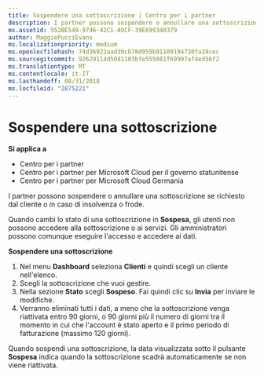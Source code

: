 ```yaml
---
title: Sospendere una sottoscrizione | Centro per i partner
description: I partner possono sospendere o annullare una sottoscrizione se richiesto dal cliente o in caso di insolvenza o frode.
ms.assetid: 552BE549-9746-42C1-A9CF-39E699340379
author: MaggiePucciEvans
ms.localizationpriority: medium
ms.openlocfilehash: 74d36922aad39cb78d959b91109194730fa28cec
ms.sourcegitcommit: 92629114d5081103bfe555081f69997af4ed56f2
ms.translationtype: MT
ms.contentlocale: it-IT
ms.lasthandoff: 08/31/2018
ms.locfileid: "2875221"
---
```

# <a name="suspend-a-subscription"></a>Sospendere una sottoscrizione

**Si applica a**

-  Centro per i partner
-  Centro per i partner per Microsoft Cloud per il governo statunitense
-  Centro per i partner per Microsoft Cloud Germania

I partner possono sospendere o annullare una sottoscrizione se richiesto dal cliente o in caso di insolvenza o frode.

Quando cambi lo stato di una sottoscrizione in **Sospesa**, gli utenti non possono accedere alla sottoscrizione o ai servizi. Gli amministratori possono comunque eseguire l'accesso e accedere ai dati.

**Sospendere una sottoscrizione**

1.  Nel menu **Dashboard** seleziona **Clienti** e quindi scegli un cliente nell'elenco.
2.  Scegli la sottoscrizione che vuoi gestire.
3.  Nella sezione **Stato** scegli **Sospeso**. Fai quindi clic su **Invia** per inviare le modifiche.
4.  Verranno eliminati tutti i dati, a meno che la sottoscrizione venga riattivata entro 90 giorni, o 90 giorni più il numero di giorni tra il momento in cui che l'account è stato aperto e il primo periodo di fatturazione (massimo 120 giorni).

Quando sospendi una sottoscrizione, la data visualizzata sotto il pulsante **Sospesa** indica quando la sottoscrizione scadrà automaticamente se non viene riattivata. 
